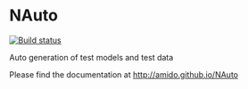 NAuto
=====

[![Build status](https://ci.appveyor.com/api/projects/status/47dhaw12wrkpds29?svg=true)](https://ci.appveyor.com/project/robert-fahey/nauto)

Auto generation of test models and test data

Please find the documentation at http://amido.github.io/NAuto
